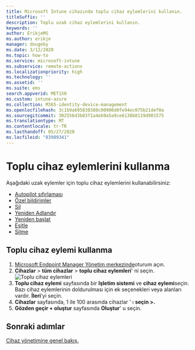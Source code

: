 ```yaml
---
title: Microsoft Intune cihazında toplu cihaz eylemlerini kullanın.
titleSuffix: ''
description: Toplu uzak cihaz eylemlerini kullanın.
keywords: ''
author: ErikjeMS
ms.author: erikje
manager: dougeby
ms.date: 3/12/2020
ms.topic: how-to
ms.service: microsoft-intune
ms.subservice: remote-actions
ms.localizationpriority: high
ms.technology: ''
ms.assetid: ''
ms.suite: ems
search.appverid: MET150
ms.custom: intune-azure
ms.collection: M365-identity-device-management
ms.openlocfilehash: 3c1b9a695830380c00900d0fe94ec075b21def0a
ms.sourcegitcommit: 302556d3b03f1a4eb9a5a9ce6138b8119d901575
ms.translationtype: MT
ms.contentlocale: tr-TR
ms.lasthandoff: 05/27/2020
ms.locfileid: "83989341"
---
```

# <a name="use-bulk-device-actions"></a>Toplu cihaz eylemlerini kullanma

Aşağıdaki uzak eylemler için toplu cihaz eylemlerini kullanabilirsiniz:
- [Autopilot sıfırlaması](https://docs.microsoft.com/windows/deployment/windows-autopilot/windows-autopilot-reset#reset-devices-with-remote-windows-autopilot-reset)
- [Özel bildirimler](custom-notifications.md#send-a-custom-notification-to-a-single-device)
- [Sil](devices-wipe.md#delete-devices-from-the-intune-portal)
- [Yeniden Adlandır](device-rename.md)
- [Yeniden başlat](device-restart.md)
- [Eşitle](device-sync.md)
- [Silme](devices-wipe.md#wipe)

## <a name="use-a-bulk-device-action"></a>Toplu cihaz eylemi kullanma

1. [Microsoft Endpoint Manager Yönetim merkezinde](https://go.microsoft.com/fwlink/?linkid=2109431)oturum açın.
2. **Cihazlar**  >  **tüm cihazlar**  >  **toplu cihaz eylemleri**' ni seçin.
![Toplu cihaz eylemleri](./media/bulk-device-actions/bulk-device-actions.png)
3. **Toplu cihaz eylemi** sayfasında bir **Işletim sistemi** ve **cihaz eylemi**seçin. Bazı cihaz eylemlerinin doldurulması için ek seçenekleri veya alanları vardır. **İleri**’yi seçin.
4. **Cihazlar** sayfasında, 1 ile 100 arasında cihazlar ' ı **seçin >.**
5. **Gözden geçir + oluştur** sayfasında **Oluştur**' u seçin.

## <a name="next-steps"></a>Sonraki adımlar
[Cihaz yönetimine genel bakış.](device-management.md)
